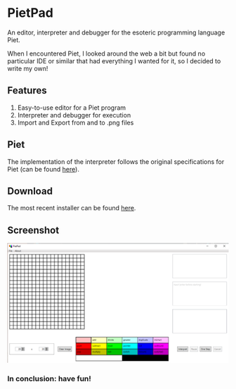# PietPad

An editor, interpreter and debugger for the esoteric programming language Piet.

When I encountered Piet, I looked around the web a bit but found no particular IDE or similar that had everything I wanted for it, so I decided to write my own!

## Features
1. Easy-to-use editor for a Piet program
2. Interpreter and debugger for execution
3. Import and Export from and to .png files

## Piet
The implementation of the interpreter follows the original specifications for Piet (can be found [here](http://www.dangermouse.net/esoteric/piet.html)).

## Download
The most recent installer can be found [here](https://github.com/Olfi01/PietPad/releases).

## Screenshot
![Screenshot of PietPad UI](PietPad.png)

### In conclusion: have fun!
